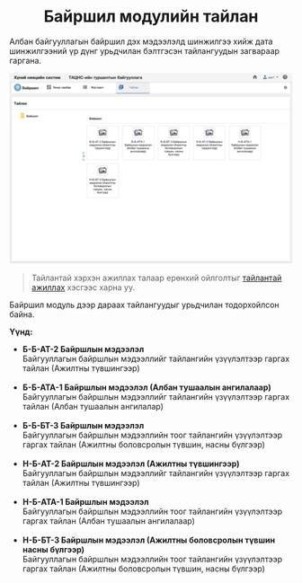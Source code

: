 
<h1 align="center">Байршил модулийн тайлан</h1>
Албан байгууллагын байршил дэх мэдээлэлд шинжилгээ хийж дата шинжилгээний үр дүнг урьдчилан бэлтгэсэн тайлангуудын загвараар гаргана.

![](../assets/images/modules/locations/report.png)

> Тайлантай хэрхэн ажиллах талаар ерөнхий ойлголтыг [тайлантай ажиллах](how-it-works?id=_5-Тайлантай-ажиллах) хэсгээс харна уу.

Байршил модуль дээр дараах тайлангуудыг урьдчилан тодорхойлсон байна.

**Үүнд:**

- **Б-Б-АТ-2 Байршлын мэдээлэл**
  <br>Байгууллагын байршлын мэдээллийг тайлангийн үзүүлэлтээр гаргах тайлан (Ажилтны түвшингээр)<br><br>
- **Б-Б-АТА-1 Байршлын мэдээлэл (Албан тушаалын ангилалаар)**
  <br>Байгууллагын байршлын мэдээллийг тайлангийн үзүүлэлтээр гаргах тайлан (Албан тушаалын ангилалар)<br><br>
- **Б-Б-БТ-3 Байршлын мэдээлэл**
  <br>Байгууллагын байршлын мэдээллийн тоог тайлангийн үзүүлэлтээр гаргах тайлан (Ажилтны боловсролын түвшин, насны бүлгээр)<br><br>
- **Н-Б-АТ-2 Байршлын мэдээлэл (Ажилтны түвшингээр)**
  <br>Байгууллагын байршлын мэдээллийг тайлангийн үзүүлэлтээр гаргах тайлан (Ажилтны түвшингээр)<br><br>
- **Н-Б-АТА-1 Байршлын мэдээлэл**
  <br>Байгууллагын байршлын мэдээллийн тоог тайлангийн үзүүлэлтээр гаргах тайлан (Албан тушаалын ангилалаар)<br><br>
- **Н-Б-БТ-3 Байршлын мэдээлэл (Ажилтны боловсролын түвшин насны бүлгээр)**
  <br>Байгууллагын байршлын мэдээллийн тоог тайлангийн үзүүлэлтээр гаргах тайлан (Ажилтны боловсролын түвшин, насны бүлгээр)<br><br>
